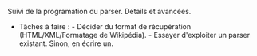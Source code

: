 Suivi de la programation du parser. Détails et avancées.

- Tâches à faire : 
	   - Décider du format de récupération (HTML/XML/Formatage de Wikipédia).
	   - Essayer d'exploiter un parser existant. Sinon, en écrire un.
	   
	   
